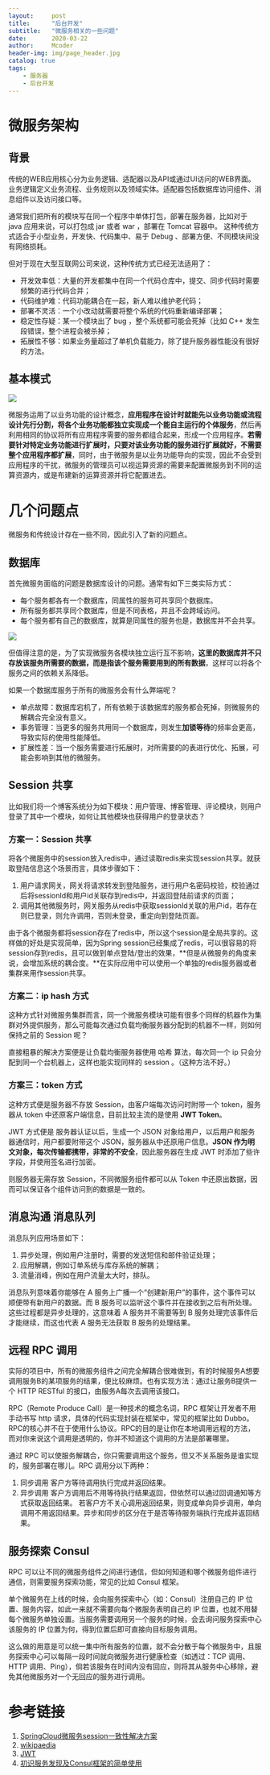 ```yaml
---
layout:     post
title:      "后台开发"
subtitle:   "微服务相关的一些问题"
date:       2020-03-22
author:     Mcoder
header-img: img/page_header.jpg
catalog: true
tags:
    - 服务器
    - 后台开发
---
```


# 微服务架构
## 背景
传统的WEB应用核心分为业务逻辑、适配器以及API或通过UI访问的WEB界面。业务逻辑定义业务流程、业务规则以及领域实体。适配器包括数据库访问组件、消息组件以及访问接口等。

通常我们把所有的模块写在同一个程序中单体打包，部署在服务器，比如对于 java 应用来说，可以打包成 jar 或者 war ，部署在 Tomcat 容器中。 这种传统方式适合于小型业务，开发快、代码集中、易于 Debug 、部署方便、不同模块间没有网络损耗。

但对于现在大型互联网公司来说，这种传统方式已经无法适用了：
- 开发效率低：大量的开发都集中在同一个代码仓库中，提交、同步代码时需要频繁的进行代码合并；
- 代码维护难：代码功能耦合在一起，新人难以维护老代码；
- 部署不灵活：一个小改动就需要将整个系统的代码重新编译部署；
- 稳定性存疑：某一个模块出了 bug ，整个系统都可能会死掉（比如 C++ 发生段错误，整个进程会被杀掉；
- 拓展性不够：如果业务量超过了单机负载能力，除了提升服务器性能没有很好的方法。

## 基本模式

![](/post_img/202001/basic_microservices.png)

微服务运用了以业务功能的设计概念，**应用程序在设计时就能先以业务功能或流程设计先行分割，将各个业务功能都独立实现成一个能自主运行的个体服务**，然后再利用相同的协议将所有应用程序需要的服务都组合起来，形成一个应用程序。**若需要针对特定业务功能进行扩展时，只要对该业务功能的服务进行扩展就好，不需要整个应用程序都扩展**，同时，由于微服务是以业务功能导向的实现，因此不会受到应用程序的干扰，微服务的管理员可以视运算资源的需要来配置微服务到不同的运算资源内，或是布建新的运算资源并将它配置进去。

# 几个问题点
微服务和传统设计存在一些不同，因此引入了新的问题点。

## 数据库
首先微服务面临的问题是数据库设计的问题。通常有如下三类实际方式：

- 每个服务都各有一个数据库，同属性的服务可共享同个数据库。
- 所有服务都共享同个数据库，但是不同表格，并且不会跨域访问。
- 每个服务都有自己的数据库，就算是同属性的服务也是，数据库并不会共享。

![](/post_img/202001/msdatabase.jpg)

但值得注意的是，为了实现微服务各模块独立运行互不影响，**这里的数据库并不只存放该服务所需要的数据，而是指该个服务需要用到的所有数据**，这样可以将各个服务之间的依赖关系降低。

如果一个数据库服务于所有的微服务会有什么弊端呢？
- 单点故障：数据库宕机了，所有依赖于该数据库的服务都会死掉，则微服务的解耦合完全没有意义。
- 事务管理：当更多的服务共用同一个数据库，则发生**加锁等待**的频率会更高，导致实际的使用性能降低。
- 扩展性差：当一个服务需要进行拓展时，对所需要的的表进行优化、拓展，可能会影响到其他的微服务。

## Session 共享
比如我们将一个博客系统分为如下模块：用户管理、博客管理、评论模块，则用户登录了其中一个模块，如何让其他模块也获得用户的登录状态？

### 方案一：Session 共享
将各个微服务中的session放入redis中，通过读取redis来实现session共享。就获取登陆信息这个场景而言，具体步骤如下：

1. 用户请求网关，网关将请求转发到登陆服务，进行用户名密码校验，校验通过后将sessionId和用户id关联存到redis中，并返回登陆前请求的页面；
2. 调用其他微服务时，网关服务从redis中获取sessionId关联的用户id，若存在则已登录，则允许调用，否则未登录，重定向到登陆页面。

由于各个微服务都将session存在了redis中，所以这个session是全局共享的。这样做的好处是实现简单，因为Spring session已经集成了redis，可以很容易的将session存到redis，且可以做到单点登陆/登出的效果，**但是从微服务的角度来说，会增加系统的耦合度。**在实际应用中可以使用一个单独的redis服务器或者集群来用作session共享。

### 方案二：ip hash 方式
这种方式针对微服务集群而言，同一个微服务模块可能有很多个同样的机器作为集群对外提供服务，那么可能每次通过负载均衡服务器分配到的机器不一样，则如何保持之前的 Session 呢？

直接粗暴的解决方案便是让负载均衡服务器使用 哈希 算法，每次同一个 ip 只会分配到同一个台机器上，这样也能实现同样的 session 。（这种方法不好。）

### 方案三：token 方式
这种方式便是服务器不存放 Session，由客户端每次访问时附带一个 token，服务器从 token 中还原客户端信息，目前比较主流的是使用 **JWT Token**。

JWT 方式便是 服务器认证以后，生成一个 JSON 对象给用户，以后用户和服务器通信时，用户都要附带这个 JSON，服务器从中还原用户信息。**JSON 作为明文对象，每次传输都携带，非常的不安全**，因此服务器在生成 JWT 时添加了些许字段，并使用签名进行加密。

则服务器无需存放 Session，不同微服务组件都可以从 Token 中还原出数据，因而可以保证各个组件访问到的数据是一致的。

## 消息沟通 消息队列

消息队列应用场景如下：
1. 异步处理，例如用户注册时，需要的发送短信和邮件验证处理；
2. 应用解耦，例如订单系统与库存系统的解耦；
3. 流量消峰，例如在用户流量太大时，排队。

消息队列意味着你能够在 A 服务上广播一个“创建新用户”的事件，这个事件可以顺便带有新用户的数据。而 B 服务可以监听这个事件并在接收到之后有所处理。这些过程都是异步处理的，这意味着 A 服务并不需要等到 B 服务处理完该事件后才能继续，而这也代表 A 服务无法获取 B 服务的处理结果。

## 远程 RPC 调用
实际的项目中，所有的微服务组件之间完全解耦合很难做到，有的时候服务A想要调用服务B的某项服务的结果，便比较麻烦。也有实现方法：通过让服务B提供一个 HTTP RESTful 的接口，由服务A每次去调用该接口。

RPC（Remote Produce Call）是一种技术的概念名词，RPC 框架让开发者不用手动书写 http 请求，具体的代码实现封装在框架中，常见的框架比如 Dubbo。RPC的核心并不在于使用什么协议。RPC的目的是让你在本地调用远程的方法，而对你来说这个调用是透明的，你并不知道这个调用的方法是部署哪里。

通过 RPC 可以使服务解耦合，你只需要调用这个服务，但又不关系服务是谁实现的，服务部署在哪儿。RPC 调用分以下两种：
1. 同步调用  客户方等待调用执行完成并返回结果。 
2. 异步调用  客户方调用后不用等待执行结果返回，但依然可以通过回调通知等方式获取返回结果。 
  若客户方不关心调用返回结果，则变成单向异步调用，单向调用不用返回结果。异步和同步的区分在于是否等待服务端执行完成并返回结果。

## 服务探索 Consul
RPC 可以让不同的微服务组件之间进行通信，但如何知道和哪个微服务组件进行通信，则需要服务探索功能，常见的比如 Consul 框架。

单个微服务在上线的时候，会向服务探索中心（如：Consul）注册自己的 IP 位置、服务内容，如此一来就不需要向每个微服务表明自己的 IP 位置，也就不用替每个微服务单独设置。当服务需要调用另一个服务的时候，会去询问服务探索中心该服务的 IP 位置为何，得到位置后即可直接向目标服务调用。

这么做的用意是可以统一集中所有服务的位置，就不会分散于每个微服务中，且服务探索中心可以每隔一段时间就向微服务进行健康检查（如透过：TCP 调用、HTTP 调用、Ping），倘若该服务在时间内没有回应，则将其从服务中心移除，避免其他微服务对一个无回应的服务进行调用。

# 参考链接
1. [SpringCloud微服务session一致性解决方案](https://blog.csdn.net/wxgxgp/article/details/90737856)
2. [wikipaedia](https://zh.wikipedia.org/wiki/%E5%BE%AE%E6%9C%8D%E5%8B%99)
3. [JWT](https://www.ruanyifeng.com/blog/2018/07/json_web_token-tutorial.html)
4. [初识服务发现及Consul框架的简单使用](https://www.cnblogs.com/newp/p/6349316.html)